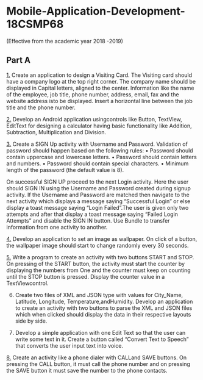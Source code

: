 # Mobile-Application-Development-18CSMP68

(Effective from the academic year 2018 -2019)

## Part A

[1.](https://github.com/Parthasarathi-MVN/Mobile-Application-Development-18CSMP68/tree/master/MyVisitingCard) Create an application to design a Visiting Card. The Visiting card should have a company logo at the top right corner. The company name should be displayed in Capital letters, aligned to the center. Information like the name of the employee, job title, phone number, address, email, fax and the website address isto be displayed. Insert a horizontal line between the job title and the phone number.

[2.](https://github.com/Parthasarathi-MVN/Mobile-Application-Development-18CSMP68/tree/master/MyCalculator) Develop an Android application usingcontrols like Button, TextView, EditText for designing a calculator having basic functionality like Addition, Subtraction, Multiplication and Division.

[3.](https://github.com/Parthasarathi-MVN/Mobile-Application-Development-18CSMP68/tree/master/LoginAndSignup) Create a SIGN Up activity with Username and Password. Validation of password should happen based on the following rules:
        • Password should contain uppercase and lowercase letters.
        • Password should contain letters and numbers.
        • Password should contain special characters.
        • Minimum length of the password (the default value is 8).


On successful SIGN UP proceed to the next Login activity. Here the user should SIGN IN using the Username and Password created during signup activity. If the Username and Password are matched then navigate to the next activity which displays a message saying “Successful Login” or else display a toast message saying “Login Failed”.The user is given only two attempts and after that display a toast message saying “Failed Login Attempts” and disable the SIGN IN button. Use Bundle to transfer information from one activity to another.

[4.](https://github.com/Parthasarathi-MVN/Mobile-Application-Development-18CSMP68/tree/master/MyWallpaper) Develop an application to set an image as wallpaper. On click of a button, the wallpaper image should start to change randomly every 30 seconds.

[5.](https://github.com/Parthasarathi-MVN/Mobile-Application-Development-18CSMP68/tree/master/MyCounterApp) Write a program to create an activity with two buttons START and STOP. On pressing of the START button, the activity must start the counter by displaying the numbers from One and the counter must keep on counting until the STOP button is pressed. Display the counter value in a TextViewcontrol.

6. Create two files of XML and JSON type with values for City_Name, Latitude, Longitude, Temperature,andHumidity. Develop an application to create an activity with two buttons to parse the XML and JSON files which when clicked should display the data in their respective layouts side by side.

7. Develop a simple application with one Edit Text so that the user can write some text in it. Create a button called “Convert Text to Speech” that converts the user input text into voice.

[8.](https://github.com/Parthasarathi-MVN/Mobile-Application-Development-18CSMP68/tree/master/MyPhoneDailer) Create an activity like a phone dialer with CALLand SAVE buttons. On pressing the CALL button, it must call the phone number and on pressing the SAVE button it must save the number to the phone contacts.
